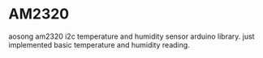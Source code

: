 # AM2320
aosong am2320 i2c temperature and humidity sensor arduino library.
just implemented basic temperature and humidity reading.
